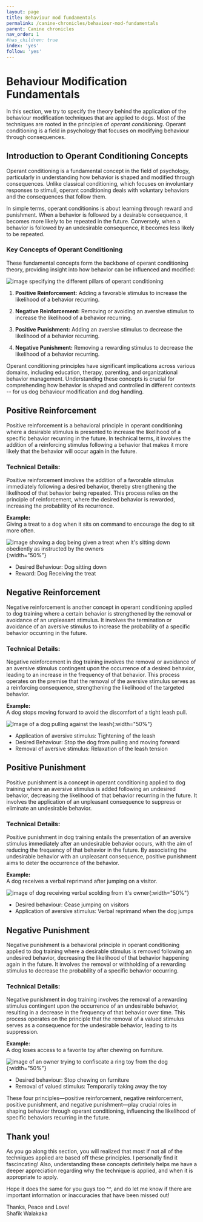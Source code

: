 ```yaml
---
layout: page
title: Behaviour mod fundamentals
permalink: /canine-chronicles/behaviour-mod-fundamentals
parent: Canine chronicles
nav_order: 1
#has_children: true 
index: 'yes'
follow: 'yes'
---
```


# Behaviour Modification Fundamentals

In this section, we try to specify the theory behind the application of the behaviour modification techniques that are applied to dogs. Most of the techniques are rooted in the principles of _operant conditioning_. Operant conditioning is a field in psychology that focuses on modifying behaviour through consequences.

## Introduction to Operant Conditioning Concepts

Operant conditioning is a fundamental concept in the field of psychology, particularly in understanding how behavior is shaped and modified through consequences. Unlike classical conditioning, which focuses on involuntary responses to stimuli, operant conditioning deals with voluntary behaviors and the consequences that follow them.

In simple terms, operant conditionins is about learning through reward and punishment. When a behavior is followed by a desirable consequence, it becomes more likely to be repeated in the future. Conversely, when a behavior is followed by an undesirable consequence, it becomes less likely to be repeated.

### Key Concepts of Operant Conditioning

These fundamental concepts form the backbone of operant conditioning theory, providing insight into how behavior can be influenced and modified:

![image specifying the different pillars of operant conditioning](https://live.staticflickr.com/5006/5383389900_5175a0643c.jpg)

1. **Positive Reinforcement:** Adding a favorable stimulus to increase the likelihood of a behavior recurring.
   
2. **Negative Reinforcement:** Removing or avoiding an aversive stimulus to increase the likelihood of a behavior recurring.
   
3. **Positive Punishment:** Adding an aversive stimulus to decrease the likelihood of a behavior recurring.
   
4. **Negative Punishment:** Removing a rewarding stimulus to decrease the likelihood of a behavior recurring.

Operant conditioning principles have significant implications across various domains, including education, therapy, parenting, and organizational behavior management. Understanding these concepts is crucial for comprehending how behavior is shaped and controlled in different contexts -- for us dog behaviour modification and dog handling.


## Positive Reinforcement

Positive reinforcement is a behavioral principle in operant conditioning where a desirable stimulus is presented to increase the likelihood of a specific behavior recurring in the future. In technical terms, it involves the addition of a reinforcing stimulus following a behavior that makes it more likely that the behavior will occur again in the future.

### Technical Details:

Positive reinforcement involves the addition of a favorable stimulus immediately following a desired behavior, thereby strengthening the likelihood of that behavior being repeated. This process relies on the principle of reinforcement, where the desired behavior is rewarded, increasing the probability of its recurrence. 

**Example:**<br>
Giving a treat to a dog when it sits on command to encourage the dog to sit more often.

![image showing a dog being given a treat when it's sitting down obediently as instructed by the owners](https://s3.amazonaws.com/cdn-origin-etr.akc.org/wp-content/uploads/2021/04/16150115/Siberian-Husky-being-trained-with-a-treat-outdoors.jpg){:width="50%"}

- Desired Behaviour: Dog sitting down
- Reward: Dog Receiving the treat

## Negative Reinforcement

Negative reinforcement is another concept in operant conditioning applied to dog training where a certain behavior is strengthened by the removal or avoidance of an unpleasant stimulus. It involves the termination or avoidance of an aversive stimulus to increase the probability of a specific behavior occurring in the future.

### Technical Details:

Negative reinforcement in dog training involves the removal or avoidance of an aversive stimulus contingent upon the occurrence of a desired behavior, leading to an increase in the frequency of that behavior. This process operates on the premise that the removal of the aversive stimulus serves as a reinforcing consequence, strengthening the likelihood of the targeted behavior.

**Example:**<br>
A dog stops moving forward to avoid the discomfort of a tight leash pull.

![Image of a dog pulling against the leash](https://encrypted-tbn0.gstatic.com/images?q=tbn:ANd9GcRRYWkS6wOBtwi9lV7Z9otb8w0N3Ka59xB2f9l3Ey6MsWNXS6kVfOyvGHcoOWbbeDOwn1g&usqp=CAU){:width="50%"}

- Application of aversive stimulus: Tightening of the leash
- Desired Behaviour: Stop the dog from pulling and moving forward
- Removal of aversive stimulus: Relaxation of the leash tension

## Positive Punishment

Positive punishment is a concept in operant conditioning applied to dog training where an aversive stimulus is added following an undesired behavior, decreasing the likelihood of that behavior recurring in the future. It involves the application of an unpleasant consequence to suppress or eliminate an undesirable behavior.

### Technical Details:

Positive punishment in dog training entails the presentation of an aversive stimulus immediately after an undesirable behavior occurs, with the aim of reducing the frequency of that behavior in the future. By associating the undesirable behavior with an unpleasant consequence, positive punishment aims to deter the occurrence of the behavior.

**Example:**<br>
A dog receives a verbal reprimand after jumping on a visitor.

![image of dog receiving verbal scolding from it's owner](https://blog.ferplast.com/wp-content/uploads/2020/03/cane-come-si-sgrida-regole-errori.jpg){:width="50%"}

- Desired behaviour: Cease jumping on visitors
- Application of aversive stimulus: Verbal reprimand when the dog jumps

## Negative Punishment

Negative punishment is a behavioral principle in operant conditioning applied to dog training where a desirable stimulus is removed following an undesired behavior, decreasing the likelihood of that behavior happening again in the future. It involves the removal or withholding of a rewarding stimulus to decrease the probability of a specific behavior occurring.

### Technical Details:

Negative punishment in dog training involves the removal of a rewarding stimulus contingent upon the occurrence of an undesirable behavior, resulting in a decrease in the frequency of that behavior over time. This process operates on the principle that the removal of a valued stimulus serves as a consequence for the undesirable behavior, leading to its suppression.

**Example:**<br>
A dog loses access to a favorite toy after chewing on furniture.

![image of an owner trying to confiscate a ring toy from the dog](https://previews.123rf.com/images/kkolosov/kkolosov1808/kkolosov180800132/107726481-hand-of-anonymous-person-trying-to-taking-away-ring-toy-from-cute-dog-while-playing-in-park-on-sunny.jpg){:width="50%"}

- Desired behaviour: Stop chewing on furniture
- Removal of valued stimulus: Temporarily taking away the toy

These four principles—positive reinforcement, negative reinforcement, positive punishment, and negative punishment—play crucial roles in shaping behavior through operant conditioning, influencing the likelihood of specific behaviors recurring in the future.

## Thank you!

As you go along this section, you will realized that most if not all of the techniques applied are based off these principles. I personally find it fascincating! Also, understanding these concepts definitely helps me have a deeper appreciation regarding why the technique is applied, and when it is appropriate to apply.

Hope it does the same for you guys too ^^, and do let me know if there are important information or inaccuracies that have been missed out!

Thanks, Peace and Love!<br>
Shafik Walakaka
